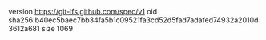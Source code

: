 version https://git-lfs.github.com/spec/v1
oid sha256:b40ec5baec7bb34fa5b1c09521fa3cd52d5fad7adafed74932a2010d3612a681
size 1069

